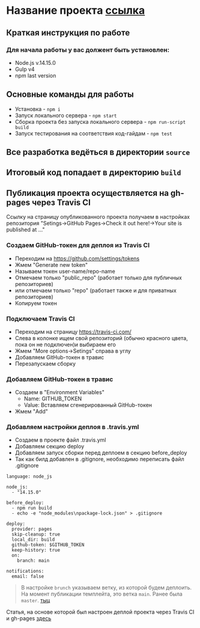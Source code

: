 # Название проекта [ссылка](https://dimalepel.github.io/repo-name/)

## Краткая инструкция по работе
### Для начала работы у вас должент быть установлен:
* Node.js v.14.15.0
* Gulp v4
* npm last version

## Основные команды для работы
* Установка - `npm i`
* Запуск локального сервера - `npm start`
* Сборка проекта без запуска локального сервера - `npm run-script build`
* Запуск тестирования на соответствия код-гайдам - `npm test`

## Все разработка ведёться в директории `source`
## Итоговый код попадает в директорию `build`

## Публикация проекта осуществляется на gh-pages через Travis CI
Ссылку на страницу опубликованного проекта получаем в настройках репозитория "Setings->GitHub Pages->Check it out here!->Your site is published at ..."

### Создаем GitHub-токен для деплоя из Travis CI
* Переходим на https://github.com/settings/tokens
* Жмем "Generate new token"
* Называем токен user-name/repo-name
* Отмечаем только "public_repo" (работает только для публичных репозиториев)
* или отмечаем только "repo" (работает также и для приватных репозиториев)
* Копируем токен

### Подключаем Travis CI
* Переходим на страницу https://travis-ci.com/ 
* Слева в колонке ищем свой репозиторий (обычно красного цвета, пока он не подключен)и выбираем его
* Жмем "More options->Setings" справа в углу
* Добавляем GitHub-токен в травис
* Перезапускаем сборку

### Добавляем GitHub-токен в травис
* Создаем в "Environment Variables"
  * Name: GITHUB_TOKEN
  * Value: Вставляем сгенерированный GitHub-токен
* Жмем "Add"

### Добавляем настройки деплоя в .travis.yml
* Создаем в проекте файл .travis.yml
* Добавляем секцию deploy
* Добавляем запуск сборки перед деплоем в секцию before_deploy
* Так как билд добавлен в .gitignore, необходимо переписать файл .gitignore

```
language: node_js

node_js:
  - "14.15.0"

before_deploy:
  - npm run build
  - echo -e "node_modules\npackage-lock.json" > .gitignore

deploy:
  provider: pages
  skip-cleanup: true
  local_dir: build
  github-token: $GITHUB_TOKEN
  keep-history: true
  on:
    branch: main

notifications:
  email: false
```
> В настройке `brunch` указываем ветку, из которой будем деплоить. На момент публикации темплейта, это ветка `main`. Ранее была `master`. [тыц](https://habr.com/ru/news/t/506876/)

Статья, на основе которой был настроен деплой проекта через Travis CI и gh-pages [здесь](https://vovanr.com/posts/deploy-gh-pages-with-travis-ci/)
